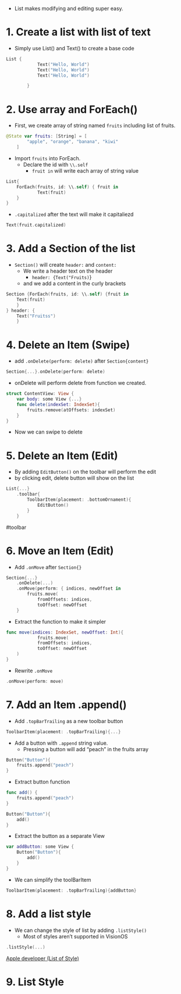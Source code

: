
- List makes modifying and editing super easy.

# 1. Create a list with list of text

- Simply use List() and Text() to create a base code

```swift
List {
            Text("Hello, World")
            Text("Hello, World")
            Text("Hello, World")

        }
```

# 2. Use array and ForEach()

- First, we create array of string named `fruits` including list of fruits.

```swift
@State var fruits: [String] = [
        "apple", "orange", "banana", "kiwi"
    ]
```

- Import `fruits` into ForEach.
    - Declare the id with `\\.self`
        - `fruit in` will write each array of string value

```swift
List{
	ForEach(fruits, id: \\.self) { fruit in
			Text(fruit)
	}
}
```

- `.capitalized` after the text will make it capitaliezd

```swift
Text(fruit.capitalized)
```

# 3. Add a Section of the list

- `Section()` will create `header:` and `content:`
    - We write a header text on the header
        - `header: {Text("Fruits)`}
    - and we add a content in the curly brackets

```swift
Section {ForEach(fruits, id: \\.self) {fruit in
	Text(fruit)
	}
} header: {
	Text("Fruitss")
	}
```

# 4. Delete an Item (Swipe)

- add `.onDelete(perform: delete)` after `Section{content}`

```swift
Section{...}.onDelete(perform: delete)
```

- onDelete will perform delete from function we created.

```swift
struct ContentView: View {
	var body: some View {...}
	func delete(indexSet: IndexSet){
		fruits.remove(atOffsets: indexSet)
	}
}
```

- Now we can swipe to delete

# 5. Delete an Item (Edit)

- By adding `EditButton()` on the toolbar will perform the edit
- by clicking edit, delete button will show on the list

```swift
List{...}
	.toolbar{
		ToolbarItem(placement: .bottomOrnament){
			EditButton()
		}
	}
```

#toolbar

# 6. Move an Item (Edit)

- Add `.onMove` after `Section{}`

```swift
Section{...}
	.onDelete(...)
	.onMove(perform: { indices, newOffset in
		fruits.move(
			fromOffsets: indices,
			toOffset: newOffset
	}
```

- Extract the function to make it simpler

```swift
func move(indices: IndexSet, newOffset: Int){
			fruits.move(
			fromOffsets: indices,
			toOffset: newOffset
	)
}
```

- Rewrite `.onMove`

```swift
.onMove(perform: move)
```

# 7. Add an Item .append()

- Add `.topBarTrailing` as a new toolbar button

```swift
ToolbarItem(placement: .topBarTrailing){...}
```

- Add a button with `.append` string value.
    - Pressing a button will add “peach” in the fruits array

```swift
Button("Button"){
	fruits.append("peach")
}
```

- Extract button function

```swift
func add() {
	fruits.append("peach")
}
```

```swift
Button("Button"){
	add()
}
```

- Extract the button as a separate View

```swift
var addButton: some View {
	Button("Button"){
		add()	
	}
}
```

- We can simplify the toolBarItem

```swift
ToolbarItem(placement: .topBarTrailing){addButton}
```

# 8. Add a list style

- We can change the style of list by adding `.listStyle()`
    - Most of styles aren’t supported in VisionOS

```swift
.listStyle(...)
```

[Apple developer (List of Style)](https://developer.apple.com/documentation/swiftui/liststyle)

# 9. List Style
